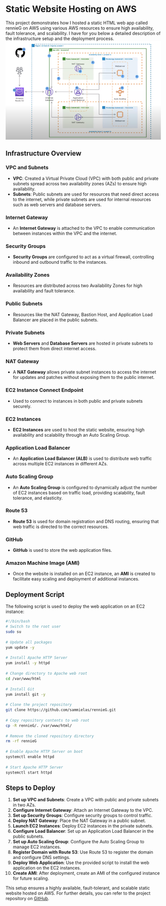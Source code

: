 
# Static Website Hosting on AWS

This project demonstrates how I hosted a static HTML web app called rennieG on AWS using various AWS resources to ensure high availability, fault tolerance, and scalability. I have for you below a detailed description of the infrastructure setup and the deployment process.
![Alt text](rennieG.png "RennieG App Infrastructure on AWS")

## Infrastructure Overview

### VPC and Subnets
- **VPC**: Created a Virtual Private Cloud (VPC) with both public and private subnets spread across two availability zones (AZs) to ensure high availability.
- **Subnets**: Public subnets are used for resources that need direct access to the internet, while private subnets are used for internal resources such as web servers and database servers.

### Internet Gateway
- An **Internet Gateway** is attached to the VPC to enable communication between instances within the VPC and the internet.

### Security Groups
- **Security Groups** are configured to act as a virtual firewall, controlling inbound and outbound traffic to the instances.

### Availability Zones
- Resources are distributed across two Availability Zones for high availability and fault tolerance.

### Public Subnets
- Resources like the NAT Gateway, Bastion Host, and Application Load Balancer are placed in the public subnets.

### Private Subnets
- **Web Servers** and **Database Servers** are hosted in private subnets to protect them from direct internet access.

### NAT Gateway
- A **NAT Gateway** allows private subnet instances to access the internet for updates and patches without exposing them to the public internet.

### EC2 Instance Connect Endpoint
- Used to connect to instances in both public and private subnets securely.

### EC2 Instances
- **EC2 Instances** are used to host the static website, ensuring high availability and scalability through an Auto Scaling Group.

### Application Load Balancer
- An **Application Load Balancer (ALB)** is used to distribute web traffic across multiple EC2 instances in different AZs.

### Auto Scaling Group
- An **Auto Scaling Group** is configured to dynamically adjust the number of EC2 instances based on traffic load, providing scalability, fault tolerance, and elasticity.

### Route 53
- **Route 53** is used for domain registration and DNS routing, ensuring that web traffic is directed to the correct resources.

### GitHub
- **GitHub** is used to store the web application files.

### Amazon Machine Image (AMI)
- Once the website is installed on an EC2 instance, an **AMI** is created to facilitate easy scaling and deployment of additional instances.

## Deployment Script

The following script is used to deploy the web application on an EC2 instance:

```bash
#!/bin/bash
# Switch to the root user
sudo su

# Update all packages
yum update -y

# Install Apache HTTP Server
yum install -y httpd

# Change directory to Apache web root
cd /var/www/html

# Install Git
yum install git -y

# Clone the project repository
git clone https://github.com/sammielas/rennieG.git

# Copy repository contents to web root
cp -R rennieG/. /var/www/html/

# Remove the cloned repository directory
rm -rf rennieG

# Enable Apache HTTP Server on boot
systemctl enable httpd

# Start Apache HTTP Server
systemctl start httpd
```

## Steps to Deploy

1. **Set up VPC and Subnets**: Create a VPC with public and private subnets in two AZs.
2. **Configure Internet Gateway**: Attach an Internet Gateway to the VPC.
3. **Set up Security Groups**: Configure security groups to control traffic.
4. **Deploy NAT Gateway**: Place the NAT Gateway in a public subnet.
5. **Launch EC2 Instances**: Deploy EC2 instances in the private subnets.
6. **Configure Load Balancer**: Set up an Application Load Balancer in the public subnets.
7. **Set up Auto Scaling Group**: Configure the Auto Scaling Group to manage EC2 instances.
8. **Register Domain with Route 53**: Use Route 53 to register the domain and configure DNS settings.
9. **Deploy Web Application**: Use the provided script to install the web application on the EC2 instances.
10. **Create AMI**: After deployment, create an AMI of the configured instance for future scaling.

This setup ensures a highly available, fault-tolerant, and scalable static website hosted on AWS. For further details, you can refer to the project repository on [GitHub](https://github.com/sammielas/rennieG).
